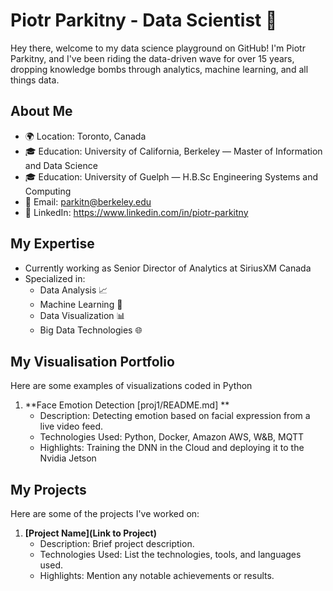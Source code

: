 # Piotr Parkitny - Data Scientist 🚀

Hey there, welcome to my data science playground on GitHub! I'm Piotr Parkitny, and I've been riding the data-driven wave for over 15 years, dropping knowledge bombs through analytics, machine learning, and all things data. 

## About Me

- 🌍 Location: Toronto, Canada
- 🎓 Education: University of California, Berkeley — Master of Information and Data Science
- 🎓 Education: University of Guelph — H.B.Sc Engineering Systems and Computing
- 📧 Email: parkitn@berkeley.edu
- 📆 LinkedIn: https://www.linkedin.com/in/piotr-parkitny

## My Expertise
- Currently working as Senior Director of Analytics at SiriusXM Canada
- Specialized in:
  - Data Analysis 📈
  - Machine Learning 🤖
  - Data Visualization 📊
  - Big Data Technologies 🌐

## My Visualisation Portfolio

Here are some examples of visualizations coded in Python

1. **Face Emotion Detection [proj1/README.md] **
   - Description: Detecting emotion based on facial expression from a live video feed.
   - Technologies Used: Python, Docker, Amazon AWS, W&B, MQTT
   - Highlights: Training the DNN in the Cloud and deploying it to the Nvidia Jetson

## My Projects

Here are some of the projects I've worked on:

1. **[Project Name](Link to Project)**
   - Description: Brief project description.
   - Technologies Used: List the technologies, tools, and languages used.
   - Highlights: Mention any notable achievements or results.
